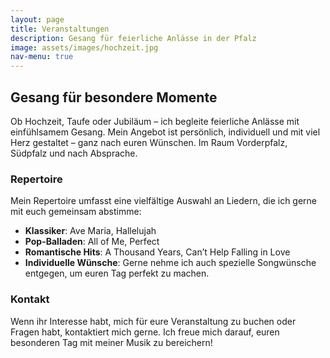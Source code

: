 ```yaml
---
layout: page
title: Veranstaltungen
description: Gesang für feierliche Anlässe in der Pfalz
image: assets/images/hochzeit.jpg
nav-menu: true
---
```


## Gesang für besondere Momente
Ob Hochzeit, Taufe oder Jubiläum – ich begleite feierliche Anlässe mit einfühlsamem Gesang.
Mein Angebot ist persönlich, individuell und mit viel Herz gestaltet – ganz nach euren Wünschen.
Im Raum Vorderpfalz, Südpfalz und nach Absprache.

### Repertoire

Mein Repertoire umfasst eine vielfältige Auswahl an Liedern, die ich gerne mit euch gemeinsam abstimme:

- **Klassiker**: Ave Maria, Hallelujah
- **Pop-Balladen**: All of Me, Perfect
- **Romantische Hits**: A Thousand Years, Can’t Help Falling in Love
- **Individuelle Wünsche**: Gerne nehme ich auch spezielle Songwünsche entgegen, um euren Tag perfekt zu machen.

### Kontakt

Wenn ihr Interesse habt, mich für eure Veranstaltung zu buchen oder Fragen habt, kontaktiert mich gerne. Ich freue mich darauf, euren besonderen Tag mit meiner Musik zu bereichern!
